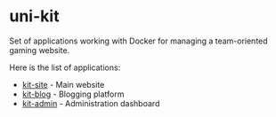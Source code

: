 # uni-kit

Set of applications working with Docker for managing a team-oriented gaming website.

Here is the list of applications:
- [kit-site](kit-site/README.md) - Main website
- [kit-blog](kit-blog/README.md) - Blogging platform
- [kit-admin](kit-admin/README.md) - Administration dashboard
